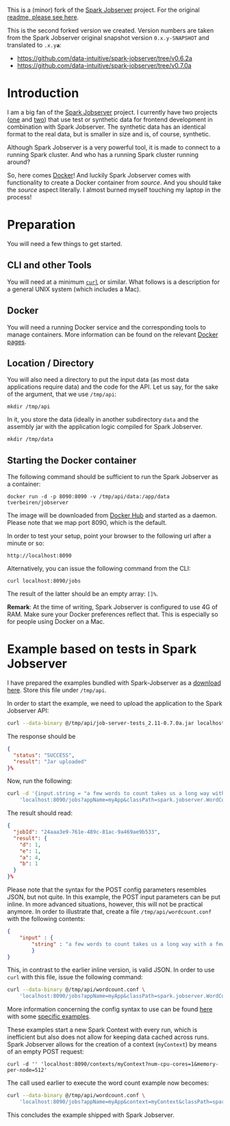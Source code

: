 This is a (minor) fork of the [Spark Jobserver](https://github.com/spark-jobserver/spark-jobserver) project. For the original [readme, please see here](https://github.com/spark-jobserver/spark-jobserver/blob/master/README.md).

This is the second forked version we created. Version numbers are taken from the Spark Jobserver original snapshot version `0.x.y-SNAPSHOT` and translated to `.x.y`__`a`__:

- <https://github.com/data-intuitive/spark-jobserver/tree/v0.6.2a>
- <https://github.com/data-intuitive/spark-jobserver/tree/v0.7.0a>

# Introduction

I am a big fan of the [Spark Jobserver](https://github.com/spark-jobserver/spark-jobserver) project. I currently have two projects ([one](https://github.com/data-intuitive/LuciusAPI) and [two](https://github.com/tverbeiren/tetraitesapi)) that use test or synthetic data for frontend development in combination with Spark Jobserver. The synthetic data has an identical format to the real data, but is smaller in size and is, of course, synthetic.

Although Spark Jobserver is a very powerful tool, it is made to connect to a running Spark cluster. And who has a running Spark cluster running around?

So, here comes [Docker](https://www.docker.com/)! And luckily Spark Jobserver comes with functionality to create a Docker container from _source_. And you should take the _source_ aspect literally. I almost burned myself touching my laptop in the process!


# Preparation

You will need a few things to get started.

## CLI and other Tools

You will need at a minimum [`curl`](xxx) or similar. What follows is a description for a general UNIX system (which includes a Mac).


## Docker

You will need a running Docker service and the corresponding tools to manage containers. More information can be found on the relevant [Docker pages](https://www.docker.com/products/overview).


## Location / Directory

You will also need a directory to put the input data (as most data applications require data) and the code for the API. Let us say, for the sake of the argument, that we use `/tmp/api`:

```
mkdir /tmp/api
```

In it, you store the data (ideally in another subdirectory `data` and the assembly jar with the application logic compiled for Spark Jobserver.

```
mkdir /tmp/data
```

## Starting the Docker container

The following command should be sufficient to run the Spark Jobserver as a container:

```
docker run -d -p 8090:8090 -v /tmp/api/data:/app/data tverbeiren/jobserver
```

The image will be downloaded from [Docker Hub](https://hub.docker.com/r/tverbeiren/jobserver/) and started as a daemon. Please note that we map port 8090, which is the default.

In order to test your setup, point your browser to the following url after a minute or so:

```
http://localhost:8090
```

Alternatively, you can issue the following command from the CLI:

```
curl localhost:8090/jobs
```

The result of the latter should be an empty array: `[]%`.

__Remark__: At the time of writing, Spark Jobserver is configured to use 4G of RAM. Make sure your Docker preferences reflect that. This is especially so for people using Docker on a Mac.



# Example based on tests in Spark Jobserver

I have prepared the examples bundled with Spark-Jobserver as a [download here](https://bintray.com/tverbeiren/maven/download_file?file_path=spark%2Fjobserver%2Fjob-server-tests_2.11%2F0.7.0a%2Fjob-server-tests_2.11-0.7.0a.jar). Store this file under `/tmp/api`.

In order to start the example, we need to upload the application to the Spark Jobserver API:

```bash
curl --data-binary @/tmp/api/job-server-tests_2.11-0.7.0a.jar localhost:8090/jars/myApp
```

The response should be

```json
{
  "status": "SUCCESS",
  "result": "Jar uploaded"
}%
```

Now, run the following:

```bash
curl -d '{input.string = "a few words to count takes us a long way with a few possible mistakes"}' \
	'localhost:8090/jobs?appName=myApp&classPath=spark.jobserver.WordCountExample&sync=true'
```

The result should read:

```json
{
  "jobId": "24aaa3e9-761e-489c-81ac-9a469ae9b533",
  "result": {
    "d": 1,
    "e": 1,
    "a": 4,
    "b": 1
  }
}%
```

Please note that the syntax for the POST config parameters resembles JSON, but not quite. In this example, the POST input parameters can be put inline. In more advanced situations, however, this will not be practical anymore. In order to illustrate that, create a file `/tmp/api/wordcount.conf` with the following contents:

```json
{
    "input" : {
        "string" : "a few words to count takes us a long way with a few possible mistakes"
        }
}
```

This, in contrast to the earlier inline version, is valid JSON. In order to use `curl` with this file, issue the following command:

```bash
curl --data-binary @/tmp/api/wordcount.conf \
	'localhost:8090/jobs?appName=myApp&classPath=spark.jobserver.WordCountExample&sync=true'
```

More information concerning the config syntax to use can be found [here](https://github.com/typesafehub/config) with some [specific examples](https://github.com/typesafehub/config#examples-of-hocon).

These examples start a new Spark Context with every run, which is inefficient but also does not allow for keeping data cached across runs. Spark Jobserver allows for the creation of a context (`myContext`) by means of an empty POST request:

```
curl -d '' 'localhost:8090/contexts/myContext?num-cpu-cores=1&memory-per-node=512'
```

The call used earlier to execute the word count example now becomes:

```bash
curl --data-binary @/tmp/api/wordcount.conf \
	'localhost:8090/jobs?appName=myApp&context=myContext&classPath=spark.jobserver.WordCountExample&sync=true'
```

This concludes the example shipped with Spark Jobserver.




